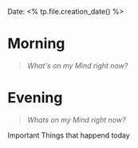 Date: <% tp.file.creation_date() %>

# Morning

> *What's on my Mind right now?*
>
>
>
# Evening
> *Whats on my Mind right now?*
>
>
>



Important Things that happend today